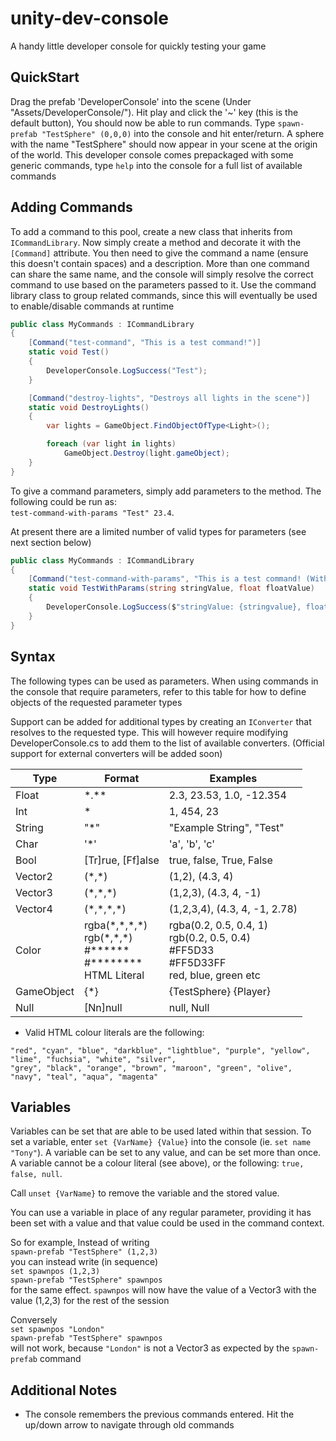 # unity-dev-console
A handy little developer console for quickly testing your game

## QuickStart
Drag the prefab 'DeveloperConsole' into the scene (Under "Assets/DeveloperConsole/"). Hit play and click the '~' key (this is the default button), You should now be able to run commands.
Type `spawn-prefab "TestSphere" (0,0,0)` into the console and hit enter/return. A sphere with the name "TestSphere" should now appear in your scene at the origin of the world.
This developer console comes prepackaged with some generic commands, type `help` into the console for a full list of available commands

## Adding Commands
To add a command to this pool, create a new class that inherits from `ICommandLibrary`. Now simply create a method and decorate it with the `[Command]` attribute. You then need to give the command a name (ensure this doesn't contain spaces) and a description. More than one command can share the same name, and the console will simply resolve the correct command to use based on the parameters passed to it. Use the command library class to group related commands, since this will eventually be used to enable/disable commands at runtime

```cs
public class MyCommands : ICommandLibrary
{
    [Command("test-command", "This is a test command!")]
    static void Test()
    {
        DeveloperConsole.LogSuccess("Test");
    }

    [Command("destroy-lights", "Destroys all lights in the scene")]
    static void DestroyLights()
    {
        var lights = GameObject.FindObjectOfType<Light>();

        foreach (var light in lights)
            GameObject.Destroy(light.gameObject);
    }
}
```

To give a command parameters, simply add parameters to the method. The following could be run as:<br>
`test-command-with-params "Test" 23.4`.

At present there are a limited number of valid types for parameters (see next section below)

```cs
public class MyCommands : ICommandLibrary
{
    [Command("test-command-with-params", "This is a test command! (With parameters)")]
    static void TestWithParams(string stringValue, float floatValue)
    {
        DeveloperConsole.LogSuccess($"stringValue: {stringvalue}, floatValue: {floatValue}");
    }
}
```

## Syntax
The following types can be used as parameters. When using commands in the console that require parameters, refer to this table for how to define objects of the requested parameter types

Support can be added for additional types by creating an `IConverter` that resolves to the requested type. This will however require modifying DeveloperConsole.cs to add them to the list of available converters. (Official support for external converters will be added soon)

Type | Format | Examples
---- | ------ | --------
Float | \*.\*\* | 2.3, 23.53, 1.0, -12.354
Int | \* | 1, 454, 23
String | "\*" | "Example String", "Test"
Char | '\*' | 'a', 'b', 'c'
Bool | [Tr]rue, [Ff]alse | true, false, True, False
Vector2 | (\*,\*) | (1,2), (4.3, 4)
Vector3 | (\*,\*,\*) | (1,2,3), (4.3, 4, -1)
Vector4 | (\*,\*,\*,\*) | (1,2,3,4), (4.3, 4, -1, 2.78)
Color | rgba(\*,\*,\*,\*)<br>rgb(\*,\*,\*)<br>#\*\*\*\*\*\*<br>#\*\*\*\*\*\*\*\*<br>HTML Literal | rgba(0.2, 0.5, 0.4, 1)<br>rgb(0.2, 0.5, 0.4)<br>#FF5D33<br>#FF5D33FF<br>red, blue, green etc
GameObject | {\*} | {TestSphere} {Player}
Null | [Nn]null | null, Null

* Valid HTML colour literals are the following:
```
"red", "cyan", "blue", "darkblue", "lightblue", "purple", "yellow", "lime", "fuchsia", "white", "silver",
"grey", "black", "orange", "brown", "maroon", "green", "olive", "navy", "teal", "aqua", "magenta"
```

## Variables
Variables can be set that are able to be used lated within that session. To set a variable, enter `set {VarName} {Value}` into the console (ie. `set name "Tony"`). A variable can be set to any value, and can be set more than once. A variable cannot be a colour literal (see above), or the following: `true, false, null`.

Call `unset {VarName}` to remove the variable and the stored value.

You can use a variable in place of any regular parameter, providing it has been set with a value and that value could be used in the command context.

So for example, Instead of writing<br>
`spawn-prefab "TestSphere" (1,2,3)`<br>
you can instead write (in sequence)<br>
`set spawnpos (1,2,3)`<br>
`spawn-prefab "TestSphere" spawnpos`<br>
for the same effect. `spawnpos` will now have the value of a Vector3 with the value (1,2,3) for the rest of the session

Conversely<br>
`set spawnpos "London"`<br>
`spawn-prefab "TestSphere" spawnpos`<br>
will not work, because `"London"` is not a Vector3 as expected by the `spawn-prefab` command

## Additional Notes
* The console remembers the previous commands entered. Hit the up/down arrow to navigate through old commands
